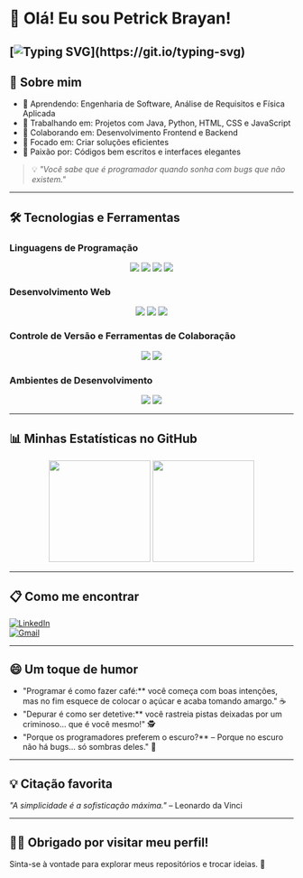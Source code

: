 # 👋 Olá! Eu sou Petrick Brayan!  

[![Typing SVG](https://readme-typing-svg.herokuapp.com?font=Fira+Code&pause=1000&color=0F0FFF&center=true&vCenter=true&width=600&lines=Bem-vindo+ao+meu+GitHub!;Entusiasta+de+Frontend+e+Backend;Código+eficiente+é+minha+regra.;Foco,+estratégia+e+execução+perfeita.)](https://git.io/typing-svg)
---

## 🚀 Sobre mim  
- 🌱 Aprendendo: Engenharia de Software, Análise de Requisitos e Física Aplicada  
- 🔭 Trabalhando em: Projetos com Java, Python, HTML, CSS e JavaScript  
- 👯 Colaborando em: Desenvolvimento Frontend e Backend  
- 🎯 Focado em: Criar soluções eficientes
- 🎨 Paixão por: Códigos bem escritos e interfaces elegantes  

> 💡 _"Você sabe que é programador quando sonha com bugs que não existem."_

---

## 🛠️ Tecnologias e Ferramentas  
### Linguagens de Programação  
<div align="center">
  <img src="https://img.shields.io/badge/Java-ED8B00?style=for-the-badge&logo=java&logoColor=white" />
  <img src="https://img.shields.io/badge/Python-3776AB?style=for-the-badge&logo=python&logoColor=white" />
  <img src="https://img.shields.io/badge/C-00599C?style=for-the-badge&logo=c&logoColor=white" />
  <img src="https://img.shields.io/badge/C++-00599C?style=for-the-badge&logo=c%2B%2B&logoColor=white" />
</div>

### Desenvolvimento Web  
<div align="center">
  <img src="https://img.shields.io/badge/HTML5-E34F26?style=for-the-badge&logo=html5&logoColor=white" />
  <img src="https://img.shields.io/badge/CSS3-1572B6?style=for-the-badge&logo=css3&logoColor=white" />
  <img src="https://img.shields.io/badge/JavaScript-F7DF1E?style=for-the-badge&logo=javascript&logoColor=black" />
</div>

### Controle de Versão e Ferramentas de Colaboração  
<div align="center">
  <img src="https://img.shields.io/badge/Git-F05032?style=for-the-badge&logo=git&logoColor=white" />
  <img src="https://img.shields.io/badge/GitHub-181717?style=for-the-badge&logo=github&logoColor=white" />
</div>

### Ambientes de Desenvolvimento 
<div align="center">
  <img src="https://img.shields.io/badge/VS%20Code-007ACC?style=for-the-badge&logo=visual-studio-code&logoColor=white" />
  <img src="https://img.shields.io/badge/NetBeans-1B6AC6?style=for-the-badge&logo=apachenetbeanside&logoColor=white" />
</div>

---

## 📊 Minhas Estatísticas no GitHub  
<div align="center">
  <img height="180em" src="https://github-readme-stats.vercel.app/api?username=PetrickBrayan&show_icons=true&theme=tokyonight&include_all_commits=true&count_private=true"/>
  <img height="180em" src="https://github-readme-stats.vercel.app/api/top-langs/?username=PetrickBrayan&layout=compact&langs_count=8&theme=tokyonight"/>
</div>

---

## 📋 Como me encontrar  
[![LinkedIn](https://img.shields.io/badge/LinkedIn-0077B5?style=for-the-badge&logo=linkedin&logoColor=white)](https://linkedin.com/in/seu-perfil)  
[![Gmail](https://img.shields.io/badge/Gmail-D14836?style=for-the-badge&logo=gmail&logoColor=white)](mailto:seu-email@gmail.com)

---

## 😄 Um toque de humor  
- "Programar é como fazer café:** você começa com boas intenções, mas no fim esquece de colocar o açúcar e acaba tomando amargo." ☕  
- "Depurar é como ser detetive:** você rastreia pistas deixadas por um criminoso... que é você mesmo!" 🕵️  
- "Porque os programadores preferem o escuro?** – Porque no escuro não há bugs... só sombras deles." 👾  

---

## 💡 Citação favorita  
_"A simplicidade é a sofisticação máxima."_ – Leonardo da Vinci  

---

## 👨‍💻 Obrigado por visitar meu perfil!  
Sinta-se à vontade para explorar meus repositórios e trocar ideias. 🚀  
